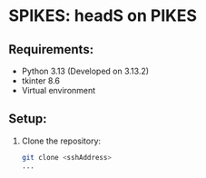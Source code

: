 # SPIKES: headS on PIKES

## Requirements:
- Python 3.13 (Developed on 3.13.2)
- tkinter 8.6
- Virtual environment

## Setup:
1. Clone the repository:
   ```bash
   git clone <sshAddress>
   ...
